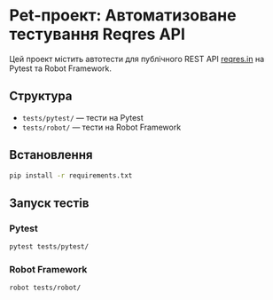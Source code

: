 # Pet-проект: Автоматизоване тестування Reqres API

Цей проект містить автотести для публічного REST API [reqres.in](https://reqres.in/) на Pytest та Robot Framework.

## Структура
- `tests/pytest/` — тести на Pytest
- `tests/robot/` — тести на Robot Framework

## Встановлення
```bash
pip install -r requirements.txt
```

## Запуск тестів
### Pytest
```bash
pytest tests/pytest/
```

### Robot Framework
```bash
robot tests/robot/
``` 